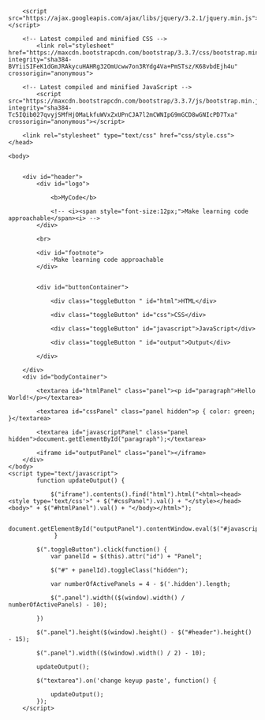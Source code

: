 
<html>
    <head>
        <title>
            MyCode
        </title>
        
        <script src="https://ajax.googleapis.com/ajax/libs/jquery/3.2.1/jquery.min.js"></script>
        
        <!-- Latest compiled and minified CSS -->
            <link rel="stylesheet" href="https://maxcdn.bootstrapcdn.com/bootstrap/3.3.7/css/bootstrap.min.css" integrity="sha384-BVYiiSIFeK1dGmJRAkycuHAHRg32OmUcww7on3RYdg4Va+PmSTsz/K68vbdEjh4u" crossorigin="anonymous">
        
        <!-- Latest compiled and minified JavaScript -->
            <script src="https://maxcdn.bootstrapcdn.com/bootstrap/3.3.7/js/bootstrap.min.js" integrity="sha384-Tc5IQib027qvyjSMfHjOMaLkfuWVxZxUPnCJA7l2mCWNIpG9mGCD8wGNIcPD7Txa" crossorigin="anonymous"></script>
        
        <link rel="stylesheet" type="text/css" href="css/style.css">
    </head>
    
    <body>
        
        
        <div id="header">
            <div id="logo">
            
                <b>MyCode</b>
                
                <!-- <i><span style="font-size:12px;">Make learning code approachable</span><i> -->
            </div>

            <br>

            <div id="footnote">
                -Make learning code approachable
            </div>


            <div id="buttonContainer">
                
                <div class="toggleButton " id="html">HTML</div> 
                
                <div class="toggleButton" id="css">CSS</div> 
                
                <div class="toggleButton" id="javascript">JavaScript</div> 
                
                <div class="toggleButton " id="output">Output</div> 
            
            </div>
        
        </div>
        <div id="bodyContainer">
        
            <textarea id="htmlPanel" class="panel"><p id="paragraph">Hello World!</p></textarea>
            
            <textarea id="cssPanel" class="panel hidden">p { color: green; }</textarea>
            
            <textarea id="javascriptPanel" class="panel hidden">document.getElementById("paragraph");</textarea>
            
            <iframe id="outputPanel" class="panel"></iframe>
        </div>
    </body>
    <script type="text/javascript">
            function updateOutput() {
                
                $("iframe").contents().find("html").html("<html><head><style type='text/css'>" + $("#cssPanel").val() + "</style></head><body>" + $("#htmlPanel").val() + "</body></html>");
                
                document.getElementById("outputPanel").contentWindow.eval($("#javascriptPanel").val());
                 }
           
            $(".toggleButton").click(function() {
                var panelId = $(this).attr("id") + "Panel";
                
                $("#" + panelId).toggleClass("hidden");
                
                var numberOfActivePanels = 4 - $('.hidden').length;
                
                $(".panel").width(($(window).width() / numberOfActivePanels) - 10);
                
            })
            
            $(".panel").height($(window).height() - $("#header").height() - 15);
            
            $(".panel").width(($(window).width() / 2) - 10);
            
            updateOutput();
            
            $("textarea").on('change keyup paste', function() {
    
                updateOutput();
            });
        </script>
</html>
